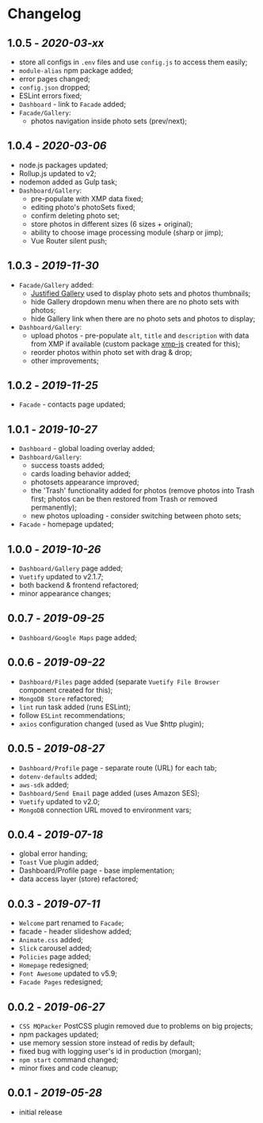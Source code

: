 # Changelog

## **1.0.5** - *2020-03-xx*
* store all configs in `.env` files and use `config.js` to access them easily;
* `module-alias` npm package added;
* error pages changed;
* `config.json` dropped;
* ESLint errors fixed;
* `Dashboard` - link to `Facade` added;
* `Facade/Gallery`:
    * photos navigation inside photo sets (prev/next);

## **1.0.4** - *2020-03-06*
* node.js packages updated;
* Rollup.js updated to v2;
* nodemon added as Gulp task;
* `Dashboard/Gallery`:
    * pre-populate with XMP data fixed;
    * editing photo's photoSets fixed;
    * confirm deleting photo set;
    * store photos in different sizes (6 sizes + original);
    * ability to choose image processing module (sharp or jimp);
    * Vue Router silent push;

## **1.0.3** - *2019-11-30*
* `Facade/Gallery` added:
    * [Justified Gallery](http://miromannino.github.io/Justified-Gallery) used to display photo sets and photos thumbnails;
    * hide Gallery dropdown menu when there are no photo sets with photos;
    * hide Gallery link when there are no photo sets and photos to display;
* `Dashboard/Gallery`:
    * upload photos - pre-populate `alt`, `title` and `description` with data from XMP if available (custom package [xmp-js](https://www.npmjs.com/package/xmp-js) created for this);
    * reorder photos within photo set with drag & drop;
    * other improvements;

## **1.0.2** - *2019-11-25*
* `Facade` - contacts page updated;

## **1.0.1** - *2019-10-27*
* `Dashboard` - global loading overlay added;
* `Dashboard/Gallery`:
    * success toasts added;
    * cards loading behavior added;
    * photosets appearance improved;
    * the 'Trash' functionality added for photos (remove photos into Trash first; photos can be then restored from Trash or removed permanently);
    * new photos uploading - consider switching between photo sets;
* `Facade` - homepage updated;

## **1.0.0** - *2019-10-26*
* `Dashboard/Gallery` page added;
* `Vuetify` updated to v2.1.7;
* both backend & frontend refactored;
* minor appearance changes;

## **0.0.7** - *2019-09-25*
* `Dashboard/Google Maps` page added;

## **0.0.6** - *2019-09-22*
* `Dashboard/Files` page added (separate `Vuetify File Browser` component created for this);
* `MongoDB Store` refactored;
* `lint` run task added (runs ESLint);
* follow `ESLint` recommendations;
* `axios` configuration changed (used as Vue $http plugin);

## **0.0.5** - *2019-08-27*
* `Dashboard/Profile` page - separate route (URL) for each tab;
* `dotenv-defaults` added;
* `aws-sdk` added;
* `Dashboard/Send Email` page added (uses Amazon SES);
* `Vuetify` updated to v2.0;
* `MongoDB` connection URL moved to environment vars;


## **0.0.4** - *2019-07-18*
* global error handing;
* `Toast` Vue plugin added;
* Dashboard/Profile page - base implementation;
* data access layer (store) refactored;


## **0.0.3** - *2019-07-11*
* `Welcome` part renamed to `Facade`;
* facade - header slideshow added;
* `Animate.css` added;
* `Slick` carousel added;
* `Policies` page added;
* `Homepage` redesigned;
* `Font Awesome` updated to v5.9;
* `Facade Pages` redesigned;


## **0.0.2** - *2019-06-27*
* `CSS MQPacker` PostCSS plugin removed due to problems on big projects;
* npm packages updated;
* use memory session store instead of redis by default;
* fixed bug with logging user's id in production (morgan);
* `npm start` command changed;
* minor fixes and code cleanup;


## **0.0.1** - *2019-05-28*
* initial release